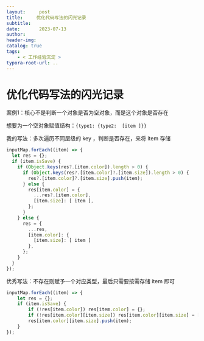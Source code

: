```yaml
---
layout:     post
title:     优化代码写法的闪光记录
subtitle:  
date:       2023-07-13
author:     
header-img: 
catalog: true
tags:
    - < 工作经验沉淀 >
typora-root-url: ..
---
```




# 优化代码写法的闪光记录

案例1：核心不是判断一个对象是否为空对象，而是这个对象是否存在

想要为一个空对象赋值结构：`{type1: {type2:  [item ]}}`

我的写法：多次遍历不同层级的 key ，判断是否存在，来将 item 存储

```js
inputMap.forEach((item) => {
  let res = {};
  if (item.isSave) {
    if (Object.keys(res?.[item.color]).length > 0) {
      if (Object.keys(res?.[item.color]?.[item.size]).length > 0) {
        res?.[item.color]?.[item.size].push(item);
      } else {
        res[item.color] = {
          ...res?.[item.color],
          [item.size]: [ item ],
        };
      }
    } else {
      res = {
        ...res,
        [item.color]: {
          [item.size]: [ item ]
        },
      };
    }
  }
});
```

优秀写法：不存在则赋予一个对应类型，最后只需要按需存储 item 即可

```js
inputMap.forEach((item) => {
	let res = {};
	if (item.isSave) {
		if (!res[item.color]) res[item.color] = {};
		if (!res[item.color][item.size]) res[item.color][item.size] = [];
		res[item.color][item.size].push(item);
	}
});
```



